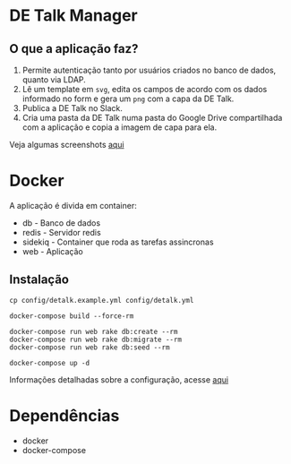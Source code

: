 DE Talk Manager
===============================

## O que a aplicação faz?

1. Permite autenticação tanto por usuários criados no banco de dados, quanto via LDAP.
2. Lê um template em `svg`, edita os campos de acordo com os dados informado no form e gera um `png` com a capa da DE Talk.
3. Publica a DE Talk no Slack.
4. Cria uma pasta da DE Talk numa pasta do Google Drive compartilhada com a aplicação e copia a imagem de capa para ela.

Veja algumas screenshots [aqui](./docs/screenshots.md)

# Docker

A aplicação é divida em container:

* db - Banco de dados
* redis - Servidor redis
* sidekiq - Container que roda as tarefas assincronas
* web - Aplicação

## Instalação

```
cp config/detalk.example.yml config/detalk.yml

docker-compose build --force-rm

docker-compose run web rake db:create --rm
docker-compose run web rake db:migrate --rm
docker-compose run web rake db:seed --rm

docker-compose up -d
```

Informações detalhadas sobre a configuração, acesse [aqui](./docs/configuration.md)

# Dependências

* docker
* docker-compose